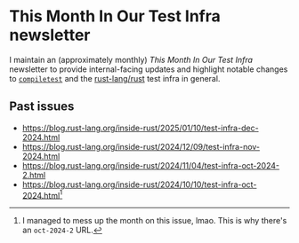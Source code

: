 # This Month In Our Test Infra newsletter

I maintain an (approximately monthly) *This Month In Our Test Infra* newsletter to provide internal-facing updates and highlight notable changes to [`compiletest`] and the [rust-lang/rust] test infra in general.

## Past issues

- <https://blog.rust-lang.org/inside-rust/2025/01/10/test-infra-dec-2024.html>
- <https://blog.rust-lang.org/inside-rust/2024/12/09/test-infra-nov-2024.html>
- <https://blog.rust-lang.org/inside-rust/2024/11/04/test-infra-oct-2024-2.html>
- <https://blog.rust-lang.org/inside-rust/2024/10/10/test-infra-oct-2024.html>[^blunder]


[^blunder]: I managed to mess up the month on this issue, lmao. This is why there's an `oct-2024-2` URL.

[`compiletest`]: ../compiletest/
[rust-lang/rust]: https://github.com/rust-lang/rust
